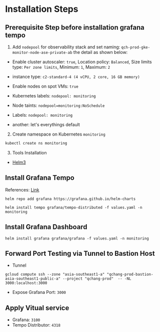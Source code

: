 # Installation Steps

## Prerequisite Step before installation grafana tempo
1. Add `nodepool` for observability stack and set naming: `qch-prod-gke-monitor-node-ase-private-ab`
the detail as shown below: 
- Enable cluster autoscaler: `true`, Location policy: `Balanced`, Size limits type: `Per zone limits`, Minimum: `1`, Maximum: `2`
- instance type: `c2-standard-4 (4 vCPU, 2 core, 16 GB memory)`
- Enable nodes on spot VMs: `true`
- Kubernetes labels: `nodepool: monitoring`
- Node taints: `nodepool=monitoring:NoSchedule`
- Labels: `nodepool: monitoring`

- another: let's everythings default
2. Create namespace on Kubernetes `monitoring`
```bash
kubectl create ns monitoring
```
3. Tools Installation
- [Helm3](https://helm.sh/docs/intro/install/)

## Install Grafana Tempo
References: [Link](https://github.com/grafana/helm-charts/blob/main/charts/grafana/README.md)
```
helm repo add grafana https://grafana.github.io/helm-charts
```
```
helm install tempo grafana/tempo-distributed -f values.yaml -n monitoring
```

## Install Grafana Dashboard
```
helm install grafana grafana/grafana -f values.yaml -n monitoring
```
## Forward Port Testing via Tunnel to Bastion Host
- Tunnel
```
gcloud compute ssh --zone "asia-southeast1-a" "qchang-prod-bastion-asia-southeast1-public-a" --project "qchang-prod"  -- -NL 3000:localhost:3000
```
- Expose Grafana Port: `3000`

## Apply Vitual service
- Grafana: `3100`
- Tempo Distributor: `4318`
